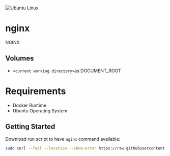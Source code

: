 ![Ubuntu Linux](https://img.shields.io/badge/tested-ubuntu-green.svg)

# nginx

NGINX.

## Volumes

- `<current working directory>`as DOCUMENT_ROOT

# Requirements

- Docker Runtime
- Ubuntu Operating System

## Getting Started

Download run script to have `nginx` command available:

```bash
sudo curl --fail --location --show-error https://raw.githubusercontent.com/suckowbiz/dockerside/master/nginx/base/nginx -o /usr/local/bin/nginx && sudo chmod +x /usr/local/bin/nginx
```
